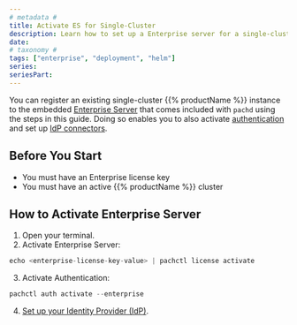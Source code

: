 ```yaml
---
# metadata # 
title: Activate ES for Single-Cluster
description: Learn how to set up a Enterprise server for a single-cluster environment embedded in pachd.
date: 
# taxonomy #
tags: ["enterprise", "deployment", "helm"]
series:
seriesPart:
---
```


You can register an existing single-cluster {{% productName %}} instance to the embedded [Enterprise Server](/{{%release%}}/set-up/enterprise-server) that comes included with `pachd` using the steps in this guide. Doing so enables you to also activate [authentication](/{{%release%}}/set-up/connectors) and set up [IdP connectors](/{{%release%}}/set-up/connectors). 

## Before You Start

- You must have an Enterprise license key
- You must have an active {{% productName %}} cluster

##  How to Activate Enterprise Server 

1. Open your terminal.
2. Activate Enterprise Server:
```s
echo <enterprise-license-key-value> | pachctl license activate
```
3. Activate Authentication:
```s
pachctl auth activate --enterprise
```
4. [Set up your Identity Provider (IdP)](/{{%release%}}/set-up/connectors/).
